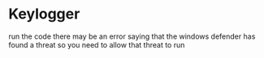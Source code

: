 # Keylogger
run the code there may be an error saying that the windows  defender has found a threat so you need to allow that threat to run 
